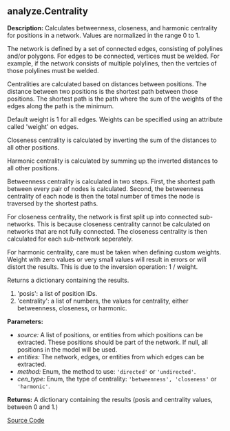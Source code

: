 ## analyze.Centrality  
  
  
**Description:** Calculates betweenness, closeness, and harmonic centrality
for positions in a network. Values are normalized in the range 0 to 1.


The network is defined by a set of connected edges, consisting of polylines and/or polygons.
For edges to be connected, vertices must be welded.
For example, if the network consists of multiple polylines, then the vertcies of those polylines must be welded.


Centralities are calculated based on distances between positions.
The distance between two positions is the shortest path between those positions.
The shortest path is the path where the sum of the weights of the edges along the path is the minimum.


Default weight is 1 for all edges. Weights can be specified using an attribute called 'weight' on edges.


Closeness centrality is calculated by inverting the sum of the distances to all other positions.


Harmonic centrality is calculated by summing up the inverted distances to all other positions.


Betweenness centrality is calculated in two steps.
First, the shortest path between every pair of nodes is calculated.
Second, the betweenness centrality of each node is then the total number of times the node is traversed
by the shortest paths.


For closeness centrality, the network is first split up into connected sub-networks.
This is because closeness centrality cannot be calculated on networks that are not fully connected.
The closeness centrality is then calculated for each sub-network seperately.


For harmonic centrality, care must be taken when defining custom weights.
Weight with zero values or very small values will result in errors or will distort the results.
This is due to the inversion operation: 1 / weight.


Returns a dictionary containing the results.


1. 'posis': a list of position IDs.
2. 'centrality': a list of numbers, the values for centrality, either betweenness, closeness, or harmonic.

  
  
**Parameters:**  
  * *source:* A list of positions, or entities from which positions can be extracted.
These positions should be part of the network.
If null, all positions in the model will be used.  
  * *entities:* The network, edges, or entities from which edges can be extracted.  
  * *method:* Enum, the method to use: `'directed'` or `'undirected'`.  
  * *cen\_type:* Enum, the type of centrality: `'betweenness', 'closeness'` or `'harmonic'`.  
  
**Returns:** A dictionary containing the results (posis and centrality values, between 0 and 1.)  

[Source Code](https://github.com/design-automation/mobius-sim-funcs/blob/main/src/modules/functions/analyze/Centrality.ts) 